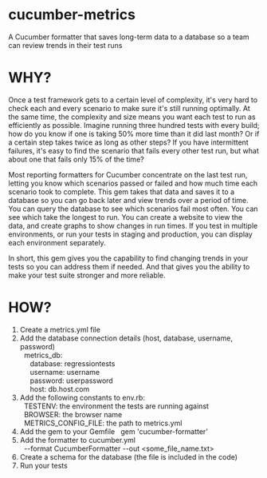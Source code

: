 cucumber-metrics
================

A Cucumber formatter that saves long-term data to a database so a team can
review trends in their test runs

WHY?
====

Once a test framework gets to a certain level of complexity, it's very hard to
check each and every scenario to make sure it's still running optimally. At the
same time, the complexity and size means you want each test to run as
efficiently as possible. Imagine running three hundred tests with every build;
how do you know if one is taking 50% more time than it did last month? Or if a
certain step takes twice as long as other steps? If you have intermittent
failures, it's easy to find the scenario that fails every other test run, but
what about one that fails only 15% of the time?

Most reporting formatters for Cucumber concentrate on the last test run,
letting you know which scenarios passed or failed and how much time each
scenario took to complete. This gem takes that data and saves it to a database
so you can go back later and view trends over a period of time. You can query
the database to see which scenarios fail most often. You can see which take the
longest to run. You can create a website to view the data, and create graphs to
show changes in run times. If you test in multiple environments, or run your
tests in staging and production, you can display each environment separately.

In short, this gem gives you the capability to find changing trends in your
tests so you can address them if needed. And that gives you the ability to make
your test suite stronger and more reliable.

HOW?
====

1. Create a metrics.yml file
2. Add the database connection details (host, database, username, password)  
&nbsp;&nbsp;metrics_db:  
&nbsp;&nbsp;&nbsp;&nbsp;&nbsp;database: regressiontests  
&nbsp;&nbsp;&nbsp;&nbsp;&nbsp;username: username  
&nbsp;&nbsp;&nbsp;&nbsp;&nbsp;password: userpassword  
&nbsp;&nbsp;&nbsp;&nbsp;&nbsp;host: db.host.com  
3. Add the following constants to env.rb:  
&nbsp;&nbsp;TESTENV: the environment the tests are running against  
&nbsp;&nbsp;BROWSER: the browser name  
&nbsp;&nbsp;METRICS_CONFIG_FILE: the path to metrics.yml
4. Add the gem to your Gemfile
&nbsp;&nbsp;gem 'cucumber-formatter'
5. Add the formatter to cucumber.yml  
&nbsp;&nbsp;--format CucumberFormatter --out <some_file_name.txt>
6. Create a schema for the database (the file is included in the code)
7. Run your tests